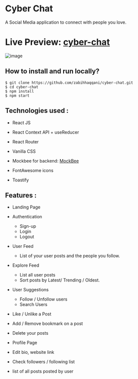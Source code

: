 # Cyber Chat

A Social Media application to connect with people you love. 

# Live Preview: [cyber-chat](https://cyber-chat-media.netlify.app/)

![image](https://github.com/zabihhaqqani/cyber-chat/assets/53895282/07b95167-393a-469d-a664-1b272fc4cdcc)

## How to install and run locally?

```
$ git clone https://github.com/zabihhaqqani/cyber-chat.git
$ cd cyber-chat
$ npm install
$ npm start
```

## **Technologies used :**

- React JS
- React Context API + useReducer
- React Router 
- Vanilla CSS
- Mockbee for backend: [MockBee](https://mockbee.netlify.app/docs/api/apps/social-media/)

- FontAwesome icons
- Toastify

## **Features :**

- Landing Page
- Authentication
  - Sign-up
  - Login
  - Logout

- User Feed
  - List of your user posts and the people you follow.
    
- Explore Feed
  - List all user posts
  - Sort posts by Latest/ Trending / Oldest.

- User Suggestions
  - Follow / Unfollow users
  - Search Users

- Like / Unlike a Post
- Add / Remove bookmark on a post

- Delete your posts

 - Profile Page
 - Edit bio, website link
 - Check followers / following list
 - list of all posts posted by user 
